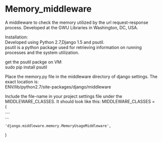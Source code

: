 Memory_middleware
=================
A middleware to check the memory utilized by the url request-response process.
Developed at the GWU Libraries in Washington, DC, USA.

Installation:      
Developed using Python 2.7,Django 1.5 and psutil.  
psutil is a python package used for retrieving information on running processes and the system utilization.

get the psutil packge on VM:       
sudo pip install psutil

Place the memory.py file in the middleware directory of django settings. The exact location is:      
ENV/lib/python2.7/site-packages/django/middleware

Include the file-name in your project settings file under the MIDDLEWARE_CLASSES. It should look like this:
MIDDLEWARE_CLASSES = (    
     ....      
     ...     
     
    'django.middleware.memory.MemoryUsageMiddleware',
)


